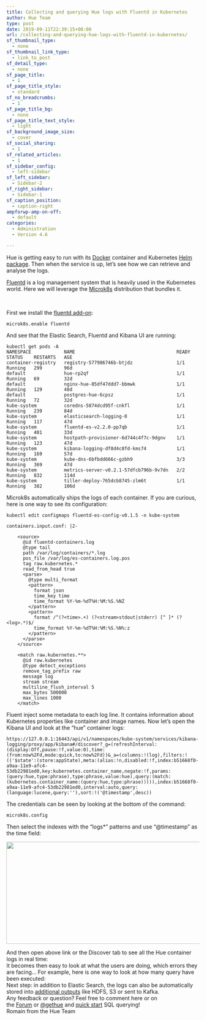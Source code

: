 ```yaml
---
title: Collecting and querying Hue logs with Fluentd in Kubernetes
author: Hue Team
type: post
date: 2019-09-11T22:39:15+00:00
url: /collecting-and-querying-hue-logs-with-fluentd-in-kubernetes/
sf_thumbnail_type:
  - none
sf_thumbnail_link_type:
  - link_to_post
sf_detail_type:
  - none
sf_page_title:
  - 1
sf_page_title_style:
  - standard
sf_no_breadcrumbs:
  - 1
sf_page_title_bg:
  - none
sf_page_title_text_style:
  - light
sf_background_image_size:
  - cover
sf_social_sharing:
  - 1
sf_related_articles:
  - 1
sf_sidebar_config:
  - left-sidebar
sf_left_sidebar:
  - Sidebar-2
sf_right_sidebar:
  - Sidebar-1
sf_caption_position:
  - caption-right
ampforwp-amp-on-off:
  - default
categories:
  - Administration
  - Version 4.6

---
```

Hue is getting easy to run with its [Docker][1] container and Kubernetes [Helm package][2]. Then when the service is up, let&#8217;s see how we can retrieve and analyse the logs.

[Fluentd][3] is a log management system that is heavily used in the Kubernetes world. Here we will leverage the [Microk8s][4] distribution that bundles it.

&nbsp;

First we install the [fluentd add-on][5]:

<pre><code class="bash">microk8s.enable fluentd
</code></pre>

And see that the Elastic Search, Fluentd and Kibana UI are running:

<pre><code class="bash">kubectl get pods -A
NAMESPACE            NAME                                     READY   STATUS    RESTARTS   AGE
container-registry   registry-577986746b-btjdz                1/1     Running   299        96d
default              hue-rp2qf                                1/1     Running   69         32d
default              nginx-hue-85df47ddd7-bbmwk               1/1     Running   129        48d
default              postgres-hue-6cpsz                       1/1     Running   72         32d
kube-system          coredns-5874dcd95f-cnkfl                 1/1     Running   239        84d
kube-system          elasticsearch-logging-0                  1/1     Running   117        47d
kube-system          fluentd-es-v2.2.0-pp7qb                  1/1     Running   401        33d
kube-system          hostpath-provisioner-6d744c4f7c-9dgnv    1/1     Running   123        47d
kube-system          kibana-logging-df8d4c8fd-kms74           1/1     Running   169        57d
kube-system          kube-dns-6bfbdd666c-gzbh9                3/3     Running   369        47d
kube-system          metrics-server-v0.2.1-57dfcb796b-9v7dn   2/2     Running   832        114d
kube-system          tiller-deploy-765dcb8745-zlm6t           1/1     Running   382        106d
</code></pre>

Microk8s automatically ships the logs of each container. If you are curious, here is one way to see its configuration:

<pre><code class="bash">kubectl edit configmaps fluentd-es-config-v0.1.5 -n kube-system
</code></pre>

<pre><code class="bash">containers.input.conf: |2-

    &lt;source&gt;
      @id fluentd-containers.log
      @type tail
      path /var/log/containers/*.log
      pos_file /var/log/es-containers.log.pos
      tag raw.kubernetes.*
      read_from_head true
      &lt;parse&gt;
        @type multi_format
        &lt;pattern&gt;
          format json
          time_key time
          time_format %Y-%m-%dT%H:%M:%S.%NZ
        &lt;/pattern&gt;
        &lt;pattern&gt;
          format /^(?&lt;time&gt;.+) (?&lt;stream&gt;stdout|stderr) [^ ]* (?&lt;log&gt;.*)$/
          time_format %Y-%m-%dT%H:%M:%S.%N%:z
        &lt;/pattern&gt;
      &lt;/parse&gt;
    &lt;/source&gt;

    &lt;match raw.kubernetes.**&gt;
      @id raw.kubernetes
      @type detect_exceptions
      remove_tag_prefix raw
      message log
      stream stream
      multiline_flush_interval 5
      max_bytes 500000
      max_lines 1000
    &lt;/match&gt;
</code></pre>

Fluent inject some metadata to each log line. It contains information about Kubernetes properties like container and image names. Now let&#8217;s open the Kibana UI and look at the &#8220;hue&#8221; container logs:

<pre><code class="bash">https://127.0.0.1:16443/api/v1/namespaces/kube-system/services/kibana-logging/proxy/app/kibana#/discover?_g=(refreshInterval:(display:Off,pause:!f,value:0),time:(from:now%2Fd,mode:quick,to:now%2Fd))&_a=(columns:!(log),filters:!(('$state':(store:appState),meta:(alias:!n,disabled:!f,index:b51668f0-a9aa-11e9-afc4-53db22981ed0,key:kubernetes.container_name,negate:!f,params:(query:hue,type:phrase),type:phrase,value:hue),query:(match:(kubernetes.container_name:(query:hue,type:phrase))))),index:b51668f0-a9aa-11e9-afc4-53db22981ed0,interval:auto,query:(language:lucene,query:''),sort:!('@timestamp',desc))
</code></pre>

The credentials can be seen by looking at the bottom of the command:

<pre><code class="bash">microk8s.config
</code></pre>

Then select the indexes with the &#8220;logs*&#8221; patterns and use &#8220;@timestamp&#8221; as the time field:

[<img class="alignnone wp-image-6081" src="https://cdn.gethue.com/uploads/2019/09/es_index_pattern.png" alt="" width="509" height="266" />][6]



<div>
  And then open above link or the Discover tab to see all the Hue container logs in real time:
</div>



<div>
</div>

<div>
  <a href="https://cdn.gethue.com/uploads/2019/09/es_container_hue.png"><img class="alignnone wp-image-6080" src="https://cdn.gethue.com/uploads/2019/09/es_container_hue.png" alt="" /></a>
</div>



<div>
  It becomes then easy to look at what the users are doing, which errors they are facing&#8230; For example, here is one way to look at how many query have been executed:
</div>



<div>
</div>

<div>
  <a href="https://cdn.gethue.com/uploads/2019/09/es_search_hits.png"><img class="alignnone wp-image-6079" src="https://cdn.gethue.com/uploads/2019/09/es_search_hits.png" alt="" /></a>
</div>



<div>
  Next step: in addition to Elastic Search, the logs can also be automatically stored into <a href="https://docs.fluentd.org/output">additional outputs</a> like HDFS, S3 or sent to Kafka.
</div>



<div>
</div>

<div>
  Any feedback or question? Feel free to comment here or on the <a href="https://discourse.gethue.com/">Forum</a> or <a href="https://twitter.com/gethue">@gethue</a> and <a href="https://docs.gethue.com/latest/quickstart/">quick start</a> SQL querying!
</div>



<div>
  Romain from the Hue Team
</div>

<div>
</div>

 [1]: https://github.com/cloudera/hue/tree/master/tools/docker
 [2]: https://github.com/cloudera/hue/tree/master/tools/kubernetes
 [3]: https://www.fluentd.org
 [4]: https://microk8s.io
 [5]: https://microk8s.io/docs/#kubernetes-add-ons
 [6]: https://cdn.gethue.com/uploads/2019/09/es_index_pattern.png
